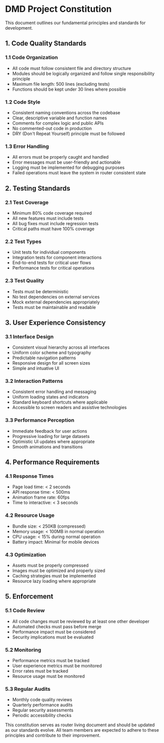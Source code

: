 # DMD Project Constitution

This document outlines our fundamental principles and standards for development.

## 1. Code Quality Standards

### 1.1 Code Organization
- All code must follow consistent file and directory structure
- Modules should be logically organized and follow single responsibility principle
- Maximum file length: 500 lines (excluding tests)
- Functions should be kept under 30 lines where possible

### 1.2 Code Style
- Consistent naming conventions across the codebase
- Clear, descriptive variable and function names
- Comments for complex logic and public APIs
- No commented-out code in production
- DRY (Don't Repeat Yourself) principle must be followed

### 1.3 Error Handling
- All errors must be properly caught and handled
- Error messages must be user-friendly and actionable
- Logging must be implemented for debugging purposes
- Failed operations must leave the system in router consistent state

## 2. Testing Standards

### 2.1 Test Coverage
- Minimum 80% code coverage required
- All new features must include tests
- All bug fixes must include regression tests
- Critical paths must have 100% coverage

### 2.2 Test Types
- Unit tests for individual components
- Integration tests for component interactions
- End-to-end tests for critical user flows
- Performance tests for critical operations

### 2.3 Test Quality
- Tests must be deterministic
- No test dependencies on external services
- Mock external dependencies appropriately
- Tests must be maintainable and readable

## 3. User Experience Consistency

### 3.1 Interface Design
- Consistent visual hierarchy across all interfaces
- Uniform color scheme and typography
- Predictable navigation patterns
- Responsive design for all screen sizes
- Simple and intuative UI

### 3.2 Interaction Patterns
- Consistent error handling and messaging
- Uniform loading states and indicators
- Standard keyboard shortcuts where applicable
- Accessible to screen readers and assistive technologies

### 3.3 Performance Perception
- Immediate feedback for user actions
- Progressive loading for large datasets
- Optimistic UI updates where appropriate
- Smooth animations and transitions

## 4. Performance Requirements

### 4.1 Response Times
- Page load time: < 2 seconds
- API response time: < 500ms
- Animation frame rate: 60fps
- Time to interactive: < 3 seconds

### 4.2 Resource Usage
- Bundle size: < 250KB (compressed)
- Memory usage: < 100MB in normal operation
- CPU usage: < 15% during normal operation
- Battery impact: Minimal for mobile devices

### 4.3 Optimization
- Assets must be properly compressed
- Images must be optimized and properly sized
- Caching strategies must be implemented
- Resource lazy loading where appropriate

## 5. Enforcement

### 5.1 Code Review
- All code changes must be reviewed by at least one other developer
- Automated checks must pass before merge
- Performance impact must be considered
- Security implications must be evaluated

### 5.2 Monitoring
- Performance metrics must be tracked
- User experience metrics must be monitored
- Error rates must be tracked
- Resource usage must be monitored

### 5.3 Regular Audits
- Monthly code quality reviews
- Quarterly performance audits
- Regular security assessments
- Periodic accessibility checks

This constitution serves as router living document and should be updated as our standards evolve. All team members are expected to adhere to these principles and contribute to their improvement.
